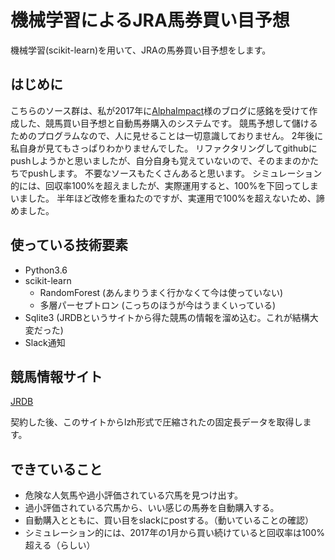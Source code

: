 # 機械学習によるJRA馬券買い目予想

機械学習(scikit-learn)を用いて、JRAの馬券買い目予想をします。

## はじめに

こちらのソース群は、私が2017年に[AlphaImpact](https://alphaimpact.jp/blog/)様のブログに感銘を受けて作成した、競馬買い目予想と自動馬券購入のシステムです。
競馬予想して儲けるためのプログラムなので、人に見せることは一切意識しておりません。
2年後に私自身が見てもさっぱりわかりませんでした。
リファクタリングしてgithubにpushしようかと思いましたが、自分自身も覚えていないので、そのままのかたちでpushします。
不要なソースもたくさんあると思います。
シミュレーション的には、回収率100%を超えましたが、実際運用すると、100%を下回ってしまいました。
半年ほど改修を重ねたのですが、実運用で100%を超えないため、諦めました。

## 使っている技術要素

- Python3.6
- scikit-learn
  - RandomForest (あんまりうまく行かなくて今は使っていない)
  - 多層パーセプトロン (こっちのほうが今はうまくいっている)
- Sqlite3 (JRDBというサイトから得た競馬の情報を溜め込む。これが結構大変だった)
- Slack通知

## 競馬情報サイト

[JRDB](http://www.jrdb.com/)

契約した後、このサイトからlzh形式で圧縮されたの固定長データを取得します。

## できていること

- 危険な人気馬や過小評価されている穴馬を見つけ出す。
- 過小評価されている穴馬から、いい感じの馬券を自動購入する。
- 自動購入とともに、買い目をslackにpostする。（動いていることの確認）
- シミュレーション的には、2017年の1月から買い続けていると回収率は100%超える（らしい）
